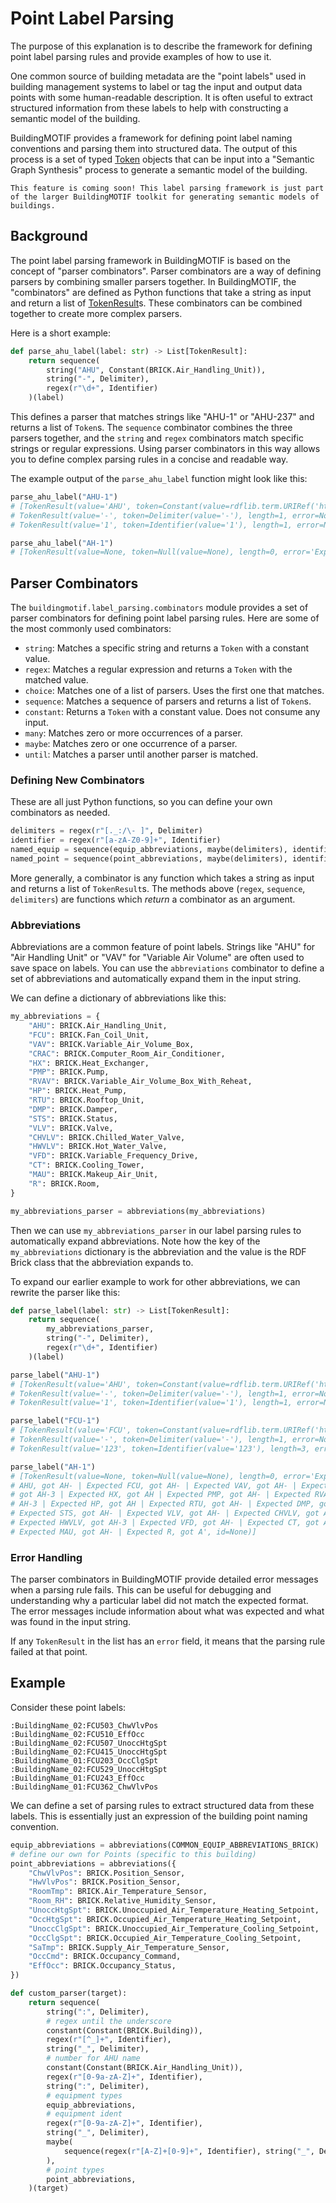 # Point Label Parsing

The purpose of this explanation is to describe the framework for defining point label parsing rules and provide examples of how to use it.

One common source of building metadata are the "point labels" used in building management systems to label or tag the input and output data points with some human-readable description.
It is often useful to extract structured information from these labels to help with constructing a semantic model of the building.

BuildingMOTIF provides a framework for defining point label naming conventions and parsing them into structured data.
The output of this process is a set of typed <a href="../reference/apidoc/_autosummary/buildingmotif.label_parsing.html#buildingmotif.label_parsing.Token">Token</a> objects that can be input into a "Semantic Graph Synthesis" process to generate a semantic model of the building.

```{admonition} Semantic Graph Synthesis
This feature is coming soon! This label parsing framework is just part of the larger BuildingMOTIF toolkit for generating semantic models of buildings.
```

## Background

The point label parsing framework in BuildingMOTIF is based on the concept of "parser combinators".
Parser combinators are a way of defining parsers by combining smaller parsers together.
In BuildingMOTIF, the "combinators" are defined as Python functions that take a string as input and return a list of <a href="../reference/apidoc/_autosummary/buildingmotif.label_parsing.html#buildingmotif.label_parsing.TokenResult">TokenResult</a>s.
These combinators can be combined together to create more complex parsers.


Here is a short example:

```python
def parse_ahu_label(label: str) -> List[TokenResult]:
    return sequence(
        string("AHU", Constant(BRICK.Air_Handling_Unit)),
        string("-", Delimiter),
        regex(r"\d+", Identifier)
    )(label)
```

This defines a parser that matches strings like "AHU-1" or "AHU-237" and returns a list of `Token`s.
The `sequence` combinator combines the three parsers together, and the `string` and `regex` combinators match specific strings or regular expressions.
Using parser combinators in this way allows you to define complex parsing rules in a concise and readable way.

The example output of the `parse_ahu_label` function might look like this:

```python
parse_ahu_label("AHU-1")
# [TokenResult(value='AHU', token=Constant(value=rdflib.term.URIRef('https://brickschema.org/schema/Brick#Air_Handling_Unit')), length=3, error=None, id=None), 
# TokenResult(value='-', token=Delimiter(value='-'), length=1, error=None, id=None),
# TokenResult(value='1', token=Identifier(value='1'), length=1, error=None, id=None)]

parse_ahu_label("AH-1")
# [TokenResult(value=None, token=Null(value=None), length=0, error='Expected AHU, got AH-', id=None)]
```

## Parser Combinators

The `buildingmotif.label_parsing.combinators` module provides a set of parser combinators for defining point label parsing rules.
Here are some of the most commonly used combinators:

- `string`: Matches a specific string and returns a `Token` with a constant value.
- `regex`: Matches a regular expression and returns a `Token` with the matched value.
- `choice`: Matches one of a list of parsers. Uses the first one that matches.
- `sequence`: Matches a sequence of parsers and returns a list of `Token`s.
- `constant`: Returns a `Token` with a constant value. Does not consume any input.
- `many`: Matches zero or more occurrences of a parser.
- `maybe`: Matches zero or one occurrence of a parser.
- `until`: Matches a parser until another parser is matched.


### Defining New Combinators

These are all just Python functions, so you can define your own combinators as needed.

```python
delimiters = regex(r"[._:/\- ]", Delimiter)
identifier = regex(r"[a-zA-Z0-9]+", Identifier)
named_equip = sequence(equip_abbreviations, maybe(delimiters), identifier)
named_point = sequence(point_abbreviations, maybe(delimiters), identifier)
```

More generally, a combinator is any function which takes a string as input and returns a list of `TokenResult`s.
The methods above (`regex`, `sequence`, `delimiters`) are functions which *return* a combinator as an argument.

### Abbreviations

Abbreviations are a common feature of point labels.
Strings like "AHU" for "Air Handling Unit" or "VAV" for "Variable Air Volume" are often used to save space on labels.
You can use the `abbreviations` combinator to define a set of abbreviations and automatically expand them in the input string.

We can define a dictionary of abbreviations like this:

```python
my_abbreviations = {
    "AHU": BRICK.Air_Handling_Unit,
    "FCU": BRICK.Fan_Coil_Unit,
    "VAV": BRICK.Variable_Air_Volume_Box,
    "CRAC": BRICK.Computer_Room_Air_Conditioner,
    "HX": BRICK.Heat_Exchanger,
    "PMP": BRICK.Pump,
    "RVAV": BRICK.Variable_Air_Volume_Box_With_Reheat,
    "HP": BRICK.Heat_Pump,
    "RTU": BRICK.Rooftop_Unit,
    "DMP": BRICK.Damper,
    "STS": BRICK.Status,
    "VLV": BRICK.Valve,
    "CHVLV": BRICK.Chilled_Water_Valve,
    "HWVLV": BRICK.Hot_Water_Valve,
    "VFD": BRICK.Variable_Frequency_Drive,
    "CT": BRICK.Cooling_Tower,
    "MAU": BRICK.Makeup_Air_Unit,
    "R": BRICK.Room,
}

my_abbreviations_parser = abbreviations(my_abbreviations)
```

Then we can use `my_abbreviations_parser` in our label parsing rules to automatically expand abbreviations.
Note how the key of the `my_abbreviations` dictionary is the abbreviation and the value is the RDF Brick class that the abbreviation expands to.

To expand our earlier example to work for other abbreviations, we can rewrite the parser like this:

```python
def parse_label(label: str) -> List[TokenResult]:
    return sequence(
        my_abbreviations_parser,
        string("-", Delimiter),
        regex(r"\d+", Identifier)
    )(label)

parse_label("AHU-1")
# [TokenResult(value='AHU', token=Constant(value=rdflib.term.URIRef('https://brickschema.org/schema/Brick#Air_Handling_Unit')), length=3, error=None, id=None),
# TokenResult(value='-', token=Delimiter(value='-'), length=1, error=None, id=None),
# TokenResult(value='1', token=Identifier(value='1'), length=1, error=None, id=None)]

parse_label("FCU-1")
# [TokenResult(value='FCU', token=Constant(value=rdflib.term.URIRef('https://brickschema.org/schema/Brick#Fan_Coil_Unit')), length=3, error=None, id=None),
# TokenResult(value='-', token=Delimiter(value='-'), length=1, error=None, id=None),
# TokenResult(value='123', token=Identifier(value='123'), length=3, error=None, id=None)]

parse_label("AH-1")
# [TokenResult(value=None, token=Null(value=None), length=0, error='Expected
# AHU, got AH- | Expected FCU, got AH- | Expected VAV, got AH- | Expected CRAC,
# got AH-3 | Expected HX, got AH | Expected PMP, got AH- | Expected RVAV, got
# AH-3 | Expected HP, got AH | Expected RTU, got AH- | Expected DMP, got AH- |
# Expected STS, got AH- | Expected VLV, got AH- | Expected CHVLV, got AH-3 |
# Expected HWVLV, got AH-3 | Expected VFD, got AH- | Expected CT, got AH |
# Expected MAU, got AH- | Expected R, got A', id=None)]
```

### Error Handling

The parser combinators in BuildingMOTIF provide detailed error messages when a parsing rule fails.
This can be useful for debugging and understanding why a particular label did not match the expected format.
The error messages include information about what was expected and what was found in the input string.

If any `TokenResult` in the list has an `error` field, it means that the parsing rule failed at that point.

## Example

Consider these point labels:

```
:BuildingName_02:FCU503_ChwVlvPos
:BuildingName_02:FCU510_EffOcc
:BuildingName_02:FCU507_UnoccHtgSpt
:BuildingName_02:FCU415_UnoccHtgSpt
:BuildingName_01:FCU203_OccClgSpt
:BuildingName_02:FCU529_UnoccHtgSpt
:BuildingName_01:FCU243_EffOcc
:BuildingName_01:FCU362_ChwVlvPos
```

We can define a set of parsing rules to extract structured data from these labels.
This is essentially just an expression of the building point naming convention.

```python
equip_abbreviations = abbreviations(COMMON_EQUIP_ABBREVIATIONS_BRICK)
# define our own for Points (specific to this building)
point_abbreviations = abbreviations({
    "ChwVlvPos": BRICK.Position_Sensor,
    "HwVlvPos": BRICK.Position_Sensor,
    "RoomTmp": BRICK.Air_Temperature_Sensor,
    "Room_RH": BRICK.Relative_Humidity_Sensor,
    "UnoccHtgSpt": BRICK.Unoccupied_Air_Temperature_Heating_Setpoint,
    "OccHtgSpt": BRICK.Occupied_Air_Temperature_Heating_Setpoint,
    "UnoccClgSpt": BRICK.Unoccupied_Air_Temperature_Cooling_Setpoint,
    "OccClgSpt": BRICK.Occupied_Air_Temperature_Cooling_Setpoint,
    "SaTmp": BRICK.Supply_Air_Temperature_Sensor,
    "OccCmd": BRICK.Occupancy_Command,
    "EffOcc": BRICK.Occupancy_Status,
})

def custom_parser(target):
    return sequence(
        string(":", Delimiter),
        # regex until the underscore
        constant(Constant(BRICK.Building)),
        regex(r"[^_]+", Identifier),
        string("_", Delimiter),
        # number for AHU name
        constant(Constant(BRICK.Air_Handling_Unit)),
        regex(r"[0-9a-zA-Z]+", Identifier),
        string(":", Delimiter),
        # equipment types
        equip_abbreviations,
        # equipment ident
        regex(r"[0-9a-zA-Z]+", Identifier),
        string("_", Delimiter),
        maybe(
            sequence(regex(r"[A-Z]+[0-9]+", Identifier), string("_", Delimiter)),
        ),
        # point types
        point_abbreviations,
    )(target)
```
